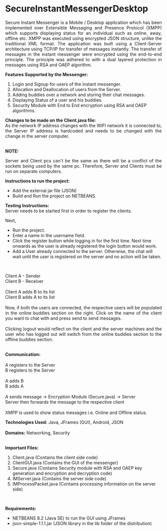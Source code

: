 # SecureInstantMessengerDesktop
<p align="justify">Secure Instant Messenger is a Mobile / Desktop application which has been implemented over Extensible Messaging and Presence Protocol (XMPP) which supports displaying status for an individual such as online, away, offline etc. XMPP was executed using encrypted JSON structure, unlike the traditional XML format. The application was built using a Client-Server architecture using TCP/IP for transfer of messages instantly. The transfer of messages in the instant messenger were encrypted using the end-to-end principle. The principle was adhered to with a dual layered protection in messages using RSA and OAEP algorithm.</p>

<strong>Features Supported by the Messenger:</strong>
<ol>
<li>Login and Signup for users of the instant messenger.</li>
<li>Allocation and Deallocation of users from the Server.</li>
<li>Adding buddies over a network and storing their chat messages.</li>
<li>Displaying Status of a user and his buddies.</li>
<li>Security Module with End to End encryption using RSA and OAEP algorithms.</li>
</ol>

<p align="justify">
<strong>Changes to be made on the Client.java file:</strong><br>
As the network IP address changes with the WIFI network it is connected to, the Server IP address is hardcoded and needs to be changed with the change in the server computer.</p>
<br>
<strong>NOTE:</strong> <br>
<p align="justify">Server and Client pcs can't be the same as there will be a conflict of the sockets being used by the same pc. Therefore, Server and Clients must be run on separate computers.</p>


<strong>Instructions to run the project:</strong>
<ul>
<li>Add the external jar file (JSON)</li>
<li>Build and Run the project on NETBEANS.</li>
</ul>

<strong>Testing Instructions:</strong><br>
Server needs to be started first in order to register the clients.<br>

Next,
<ul>
<li>Run the project.</li>
<li>Enter a name in the username field.</li>
<li>Click the register button while logging in for the first time. Next time onwards as the user is already registered the login button would work.</li>
<li>Add a User already connected to the server. Otherwise, the chat will wait until the user is registered on the server and no action will be taken.</li>
</ul>
<br>
<p align="justify">
Client A - Sender<br>
Client B - Receiver<br>
<br>
Client A adds B to its list<br>
Client B adds A to its list<br>
<br>
Now, if both the users are connected, the respective users will be populated in the online buddies section on the right. Click on the name of the client you want to chat with and press send to send messages.<br>
<br>
Clicking logout would reflect on the client and the server machines and the user who has logged out will switch from the online buddies section to the offline buddies section.</p>
<br>
<strong>Communication:</strong><br>
<br>
A registers to the Server<br>
B registers to the Server<br>
<br>
A adds B<br>
B adds A<br>
<br>
A sends message -> Encryption Module (Secure.java) -> Server<br>
Server then forwards the message to the respective client<br>
<br>
XMPP is used to show status messages i.e. Online and Offline status.<br>

<strong>Technologies Used:</strong> Java, JFrames (GUI), Android, JSON<br>
<br>
<strong>Domains:</strong> Networking, Security <br>
<br>

<strong>Important Files:</strong>
<ol>
<li>Client.java (Contains the client side code)</li>
<li>ClientGUI.java (Contains the GUI of the messenger)</li>
<li>Secure.java (Contains Security module with RSA and OAEP key generation and encryption and decryption code)</li>
<li>IMServer.java (Contains the server side code)</li>
<li>IMProcessPacket.java (Contains processing information on the server side)</li>
</ol>
 <br>

<strong>Requirements:</strong>
<ul>
<li>NETBEANS 8.2 (Java SE) to run the GUI using JFrames</li>
<li>json-simple-1.1.1.jar (JSON library in the lib folder of the distribution)</li>
</ul>
